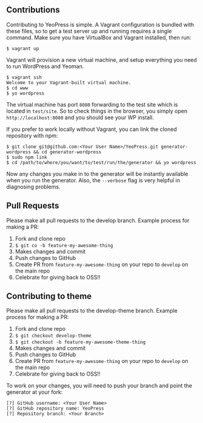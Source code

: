 ## Contributions

Contributing to YeoPress is simple.  A Vagrant configuration is bundled with these files, so to get a test server up and running requires a single command.  Make sure you have VirtualBox and Vagrant installed, then run:

	$ vagrant up

Vagrant will provision a new virtual machine, and setup everything you need to run WordPress and Yeoman.

	$ vagrant ssh
	Welcome to your Vagrant-built virtual machine.
	$ cd www
	$ yo wordpress

The virtual machine has port `8080` forwarding to the test site which is located in `test/site`.  So to check things in the browser, you simply open `http://localhost:8080` and you should see your WP install.

If you prefer to work locally without Vagrant, you can link the cloned repository with npm:

```
$ git clone git@github.com:<Your User Name>/YeoPress.git generator-wordpress && cd generator-wordpress
$ sudo npm link
$ cd /path/to/where/you/want/to/test/run/the/generator && yo wordpress
```

Now any changes you make in to the generator will be instantly available when you run the generator.  Also, the `--verbose` flag is very helpful in diagnosing problems.

## Pull Requests

Please make all pull requests to the develop branch.  Example process for making a PR:

1. Fork and clone repo
2. `$ git co -b feature-my-awesome-thing`
3. Makes changes and commit
4. Push changes to GitHub
5. Create PR from `feature-my-awesome-thing` on your repo to `develop` on the main repo
6. Celebrate for giving back to OSS!!

## Contributing to theme

Please make all pull requests to the develop-theme branch.  Example process for making a PR:
1. Fork and clone repo
2. `$ git checkout develop-theme`
3. `$ git checkout -b feature-my-awesome-theme-thing`
4. Makes changes and commit
5. Push changes to GitHub
6. Create PR from `feature-my-awesome-thing` on your repo to `develop` on the main repo
7. Celebrate for giving back to OSS!!

To work on your changes, you will need to push your branch and point the generator at your fork:

    [?] GitHub username: <Your User Name>
    [?] GitHub repository name: YeoPress
    [?] Repository branch: <Your Branch>
